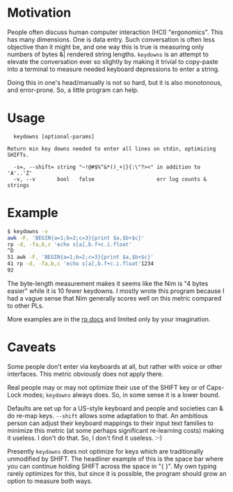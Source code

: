 Motivation
==========
People often discuss human computer interaction (HCI) "ergonomics".  This has
many dimensions.  One is data entry.  Such conversation is often less objective
than it might be, and one way this is true is measuring only numbers of bytes &|
rendered string lengths.  `keydowns` is an attempt to elevate the conversation
ever so slightly by making it trivial to copy-paste into a terminal to measure
needed keyboard depressions to enter a string.

Doing this in one's head/manually is not so hard, but it is also monotonous, and
error-prone.  So, a little program can help.

Usage
=====
```
  keydowns [optional-params]

Return min key downs needed to enter all lines on stdin, optimizing SHIFTs.

  -s=, --shift= string "~!@#$%^&*()_+|}{:\"?><" in addition to 'A'..'Z'
  -v, --v       bool   false                    err log counts & strings
```

Example
=======
```sh
$ keydowns -v
awk -F, 'BEGIN{a=1;b=2;c=3}{print $a,$b+$c}'
rp -d, -fa,b,c 'echo s[a],b.f+c.i.float'
^D
51 awk -F, 'BEGIN{a=1;b=2;c=3}{print $a,$b+$c}'
41 rp -d, -fa,b,c 'echo s[a],b.f+c.i.float'1234
92
```
The byte-length measurement makes it seems like the Nim is "4 bytes easier"
while it is 10 fewer keydowns.  I mostly wrote this program because I had a
vague sense that Nim generally scores well on this metric compared to other PLs.

More examples are in the [rp docs](rp.md#comparing-examples-to-awk) and limited
only by your imagination.

Caveats
=======
Some people don't enter via keyboards at all, but rather with voice or other
interfaces.  This metric obviously does not apply there.

Real people may or may not optimize their use of the SHIFT key or of Caps-Lock
modes; `keydowns` always does.  So, in some sense it is a lower bound.

Defaults are set up for a US-style keyboard and people and societies can & do
re-map keys.  `--shift` allows some adaptation to that.  An ambitious person can
adjust their keyboard mappings to their input text families to minimize this
metric (at some perhaps significant re-learning costs) making it useless.
I don't do that.  So, I don't find it useless. :-)

Presently `keydowns` does not optimize for keys which are traditionally
unmodified by SHIFT.  The headliner example of this is the space bar where you
can continue holding SHIFT across the space in "{ }".  My own typing rarely
optimizes for this, but since it is possible, the program should grow an option
to measure both ways.
